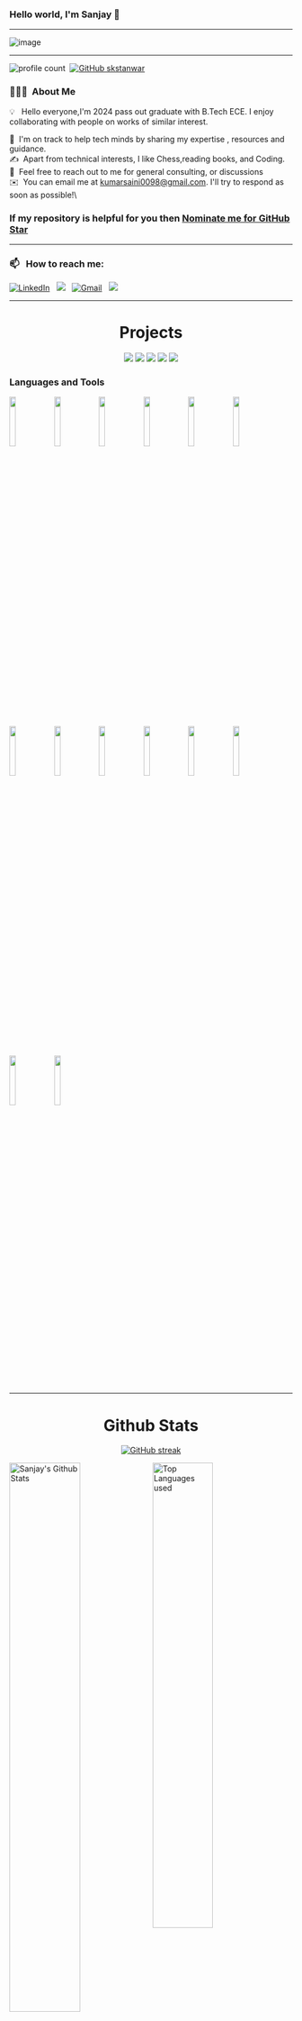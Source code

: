 ### Hello world, I'm Sanjay  👋 

-----

<p align="center">
 
![image](https://user-images.githubusercontent.com/61057666/169029838-74df663d-2e62-4d77-bdff-b43f7d63f00f.png)

</p>

-----

![profile count](https://komarev.com/ghpvc/?username=skstanwar&color=red)&nbsp;
[![GitHub skstanwar](https://img.shields.io/github/followers/skstanwar?label=follow&style=social)](https://github.com/skstanwar)&nbsp;
### 👨🏻‍💻 &nbsp;About Me

💡 &nbsp; Hello everyone,I'm 2024 pass out graduate with B.Tech ECE. I enjoy collaborating with people on works of similar interest.

🌱 &nbsp;I'm on track to help tech minds by sharing my expertise , resources and guidance.\
✍️ &nbsp;Apart from technical interests, I like Chess,reading books, and Coding.\
💬 &nbsp;Feel free to reach out to me for general consulting, or discussions \
✉️ &nbsp;You can email me at kumarsaini0098@gmail.com. I'll try to respond as soon as possible!\

### If my repository is helpful for you then [Nominate me for GitHub Star](https://stars.github.com/nominate/)

-----
### 📫 &nbsp; How to reach me:



<a href="https://www.linkedin.com/in/sanjaykumarsaini0098"><img alt="LinkedIn" src="https://img.shields.io/badge/linkedin%20-%230077B5.svg?&style=flat&logo=linkedin&logoColor=white"/></a> &nbsp;
<a href="https://www.instagram.com/_sanjay_kumar_saini_/"><img src="https://img.shields.io/badge/-@_sanjay_kumar_saini_-E4405Fstyle=flat&logo=Instagram&logoColor=white"/></a> &nbsp;
<a href="mailto:kumarsaini0098@gmail.com"><img alt="Gmail" src="https://img.shields.io/badge/Gmail-D14836?style=flat&logo=gmail&logoColor=white" /></a> &nbsp;
<a href="https://leetcode.com/u/kumarsaini0098/"><img src="https://img.shields.io/badge/-LeetCode-E4405F?style=flat&logo=LeetCode&logoColor=white"/></a> &nbsp;

-----  






<h1 align="center">Projects</h1>

</div>
<div  align="center">
 
<a href="https://github.com/skstanwar/BudgetBuddy"><img src="https://github-readme-stats.vercel.app/api/pin/?username=skstanwar&repo=BudgetBuddy&show_icons=true&show_icons=true&theme=great-gatsby" ></a>
<a href="https://github.com/skstanwar/Online-chat-Application"><img src="https://github-readme-stats.vercel.app/api/pin/?username=skstanwar&repo=Online-chat-Application&show_icons=true&show_icons=true&theme=great-gatsby" ></a>
<a href="https://github.com/skstanwar/BabyBox"><img src="https://github-readme-stats.vercel.app/api/pin/?username=skstanwar&repo=BabyBox&show_icons=true&show_icons=true&theme=great-gatsby" ></a>
<a href="https://github.com/skstanwar/Weather-reporter"><img src="https://github-readme-stats.vercel.app/api/pin/?username=skstanwar&repo=Weather-reporter&show_icons=true&show_icons=true&theme=great-gatsby" ></a>
<a href="https://github.com/skstanwar/Template_mongoDB_SHA256"><img src="https://github-readme-stats.vercel.app/api/pin/?username=skstanwar&repo=Template_mongoDB_SHA256&show_icons=true&show_icons=true&theme=great-gatsby" ></a>


</div>



### Languages and Tools

<p>
 
 
  <code><img width="15%" src="https://www.vectorlogo.zone/logos/python/python-ar21.svg"></code>
 <code><img width="15%" src="https://www.vectorlogo.zone/logos/java/java-ar21.svg"></code>
  <code><img width="15%" src="https://www.vectorlogo.zone/logos/google_cloud/google_cloud-ar21.svg"></code>
 <code><img width="15%" src="https://www.vectorlogo.zone/logos/kaggle/kaggle-ar21.svg"></code>
  <code><img width="15%" src="https://www.vectorlogo.zone/logos/numpy/numpy-ar21.svg"></code>
  <code><img width="15%" src="https://www.vectorlogo.zone/logos/quora/quora-ar21.svg"></code>
 <code><img width="15%" src="https://www.vectorlogo.zone/logos/w3_html5/w3_html5-ar21.svg"></code>
 <code><img width="15%" src="https://www.vectorlogo.zone/logos/w3_css/w3_css-ar21.svg"></code>
  <code><img width="15%" src="https://www.vectorlogo.zone/logos/javascript/javascript-horizontal.svg"></code>
  <code><img width="15%" src="https://www.vectorlogo.zone/logos/getbootstrap/getbootstrap-ar21.svg"></code>
  <code><img width="15%" src="https://www.vectorlogo.zone/logos/djangoproject/djangoproject-ar21.svg"></code>
  <code><img width="15%" src="https://www.vectorlogo.zone/logos/mysql/mysql-ar21.svg"></code>
  <code><img width="15%" src="https://www.vectorlogo.zone/logos/docker/docker-ar21.svg"></code>
  <code><img width="15%" src="https://www.vectorlogo.zone/logos/git-scm/git-scm-ar21.svg"></code>

 
 
 -----
  
</p>



<h1 align="center">Github Stats</h1>

<div align="center">
  
[![GitHub streak](https://github-readme-streak-stats.herokuapp.com/?user=skstanwar&theme=highcontrast)](https://github.com/skstanwar/github-readme-streak-stats)

 </div>
 
 
<img align="left" alt="Sanjay's Github Stats" src="https://github-readme-stats.vercel.app/api?username=skstanwar&&show_icons=true&theme=dark" width="50%" />
<img alt="Top Languages used" src="https://github-readme-stats.vercel.app/api/top-langs/?username=skstanwar&layout=compact&theme=dark" width="46%" />
<br>
